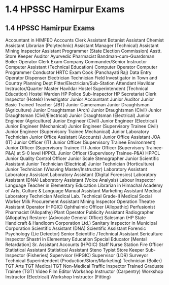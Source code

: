 # 1.4 HPSSC Hamirpur Exams
## 1.4 HPSSC Hamirpur Exams
Accountant in HIMFED
Accounts Clerk
Assistant Botanist
Assistant Chemist
Assistant Librarian (Polytechnic)
Assistant Manager (Technical)
Assistant Mining Inspector
Assistant Programmer (State Election Commission)
Asstt. Store Keeper
Auditor
Ayurvedic Pharmacist
Bandman-cum-Guardsman
Boiler Operator
Clerk Exam
Company Commander/Senior Instructor
Computer Assistant (Technical Education)
Computer Operator
Computer Programmer
Conductor HRTC Exam
Cook (Panchayati Raj)
Data Entry Operator
Dispenser
Electrician Technician
Field Investigator in Town and Country Planning Dept
Fitter/Electrician/Sub-Station Attendant
Havildar Instructor/Quarter Master Havildar
Hostel Superintendent (Technical Education)
Hostel Warden
HP Police Sub-Inspector
HP Secretariat Clerk
Inspector (Hotels)
Investigator
Junior Accountant
Junior Auditor
Junior Basic Trained Teacher (JBT)
Junior Cameraman
Junior Draughtsman (Agriculture)
Junior Draughtsman (Arch)
Junior Draughtsman (Civil)
Junior Draughtsman (Civil/Electrical)
Junior Draughtsman (Electrical)
Junior Engineer (Agriculture)
Junior Engineer (Civil)
Junior Engineer (Electrical)
Junior Engineer (Mechanical)
Junior Engineer (Supervisory Trainee Civil)
Junior Engineer (Supervisory Trainee Mechanical)
Junior Laboratory Technician
Junior Office Assistant (Accounts)
Junior Office Assistant JOA (IT)
Junior Officer (IT)
Junior Officer (Supervisory Trainee Environment)
Junior Officer (Supervisory Trainee IT)
Junior Officer (Supervisory Trainee-P&A) at S-0 level HPPCL
Junior Officer (Supervisory Trainee-P&A) HPPCL
Junior Quality Control Officer
Junior Scale Stenographer
Junior Scientific Assistant
Junior Technician (Electrical)
Junior Technician (Horticulture)
Junior Technician (Weaving Master/Instructor)
Laboratory Assistant
Laboratory Assistant
Laboratory Assistant (Digital Forensics)
Laboratory Assistant (DNA)
Laboratory Assistant (Voice Analysis)
Labour Inspector
Language Teacher in Elementary Education
Librarian in Himachal Academy of Arts, Culture & Language
Manual Assistant
Marketing Assistant
Medical Laboratory Technician
Medical Lab. Technical Grade-II
Medical Social Worker
Milk Procurement Assistant
Mining Inspector
Operation Theatre Assistant
Operator (HPGIC)
Ophthalmic Officer (Allopathic)
Perfusionist
Pharmacist (Allopathy)
Plant Operator
Publicity Assistant
Radiographer (Allopathy)
Restorer (Advocate General Office)
Salesman (HP State Handicraft & Handloom Corporation Ltd.)
Sanitary Inspector in Municipal Corporation
Scientific Assistant (DNA)
Scientific Assistant Forensic Psychology (Lie Detector)
Senior Scientific /Technical Assistant
Sericulture Inspector
Shastri in Elementary Education
Special Educator [Mental Retardation]
Sr. Assistant Accounts (HPGIC)
Staff Nurse
Station Fire Officer
Statistical Assistant
Statistical Assistant
Steno Typist
Store Keeper
Sub-Inspector (Fisheries)
Supervisor (HPGIC)
Supervisor (LDR)
Surveyor
Technical Superintendent (Production/Store/Marketing)
Technician (Boiler)
TGT Arts
TGT Medical
TGT Non-Medical
Traffic Inspector
Trained Graduate Trainee (TGT)
Video Film Editor
Workshop Instructor (Carpentry)
Workshop Instructor (Electrical)
Workshop Instructor (Fitting)